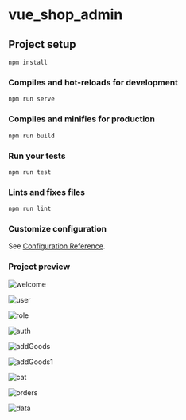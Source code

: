 # vue_shop_admin

## Project setup
```
npm install
```

### Compiles and hot-reloads for development
```
npm run serve
```

### Compiles and minifies for production
```
npm run build
```

### Run your tests
```
npm run test
```

### Lints and fixes files
```
npm run lint
```

### Customize configuration
See [Configuration Reference](https://cli.vuejs.org/config/).

### Project preview

![welcome](D:\Vue-Administrator\vue-shop-admin\截图\welcome.png)

![user](D:\Vue-Administrator\vue-shop-admin\截图\user.png)



![role](D:\Vue-Administrator\vue-shop-admin\截图\role.png)



![auth](D:\Vue-Administrator\vue-shop-admin\截图\auth.png)



![addGoods](D:\Vue-Administrator\vue-shop-admin\截图\addGoods.png)



![addGoods1](D:\Vue-Administrator\vue-shop-admin\截图\addGoods1.png)



![cat](D:\Vue-Administrator\vue-shop-admin\截图\cat.png)



![orders](D:\Vue-Administrator\vue-shop-admin\截图\orders.png)



![data](D:\Vue-Administrator\vue-shop-admin\截图\data.png)
